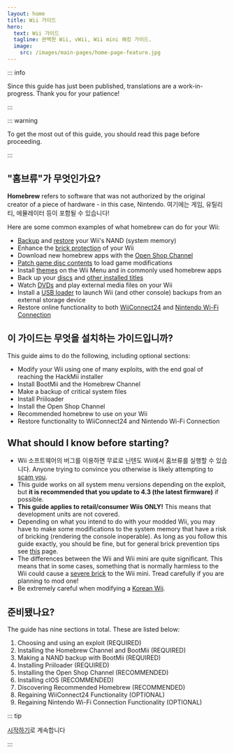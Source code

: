 ```yaml
---
layout: home
title: Wii 가이드
hero:
  text: Wii 가이드
  tagline: 완벽한 Wii, vWii, Wii mini 해킹 가이드.
  image:
    src: /images/main-pages/home-page-feature.jpg
---
```


::: info

Since this guide has just been published, translations are a work-in-progress. Thank you for your patience!

:::

::: warning

To get the most out of this guide, you should read this page before proceeding.

:::

## "홈브류"가 무엇인가요?

**Homebrew** refers to software that was not authorized by the original creator of a piece of hardware - in this case, Nintendo. 여기에는 게임, 유틸리티, 에뮬레이터 등이 포함될 수 있습니다!

Here are some common examples of what homebrew can do for your Wii:

- [Backup](bootmii) and [restore](bootmiirecover) your Wii's NAND (system memory)
- Enhance the [brick protection](priiloader) of your Wii
- Download new homebrew apps with the [Open Shop Channel](osc)
- [Patch game disc contents](https://wiki.hacks.guide/wiki/Wii:Riivolution) to load game modifications
- Install [themes](themes) on the Wii Menu and in commonly used homebrew apps
- Back up your [discs](dump-games) and [other installed titles](dump-wads)
- Watch [DVDs](recommended-homebrew#entertainment) and play external media files on your Wii
- Install a [USB loader](wii-loaders) to launch Wii (and other console) backups from an external storage device
- Restore online functionality to both [WiiConnect24](wiiconnect24) and [Nintendo Wi-Fi Connection](wiimmfi)

## 이 가이드는 무엇을 설치하는 가이드입니까?

This guide aims to do the following, including optional sections:

- Modify your Wii using one of many exploits, with the end goal of reaching the HackMii installer
- Install BootMii and the Homebrew Channel
- Make a backup of critical system files
- Install Priiloader
- Install the Open Shop Channel
- Recommended homebrew to use on your Wii
- Restore functionality to WiiConnect24 and Nintendo Wi-Fi Connection

## What should I know before starting?

- Wii 소프트웨어의 버그를 이용하면 무료로 닌텐도 Wii에서 홈브류를 실행할 수 있습니다. Anyone trying to convince you otherwise is likely attempting to [scam you](https://hbc.hackmii.com/scam).
- This guide works on all system menu versions depending on the exploit, but **it is recommended that you update to 4.3 (the latest firmware)** if possible.
- **This guide applies to retail/consumer Wiis ONLY!** This means that development units are not covered.
- Depending on what you intend to do with your modded Wii, you may have to make some modifications to the system memory that have a risk of bricking (rendering the console inoperable). As long as you follow this guide exactly, you should be fine, but for general brick prevention tips see [this](bricks#brick-prevention) page.
- The differences between the Wii and Wii mini are quite significant. This means that in some cases, something that is normally harmless to the Wii could cause a [severe brick](bricks#wi-fi-brick) to the Wii mini. Tread carefully if you are planning to mod one!
- Be extremely careful when modifying a [Korean Wii](bricks#koreankii-error-003-brick).

## 준비됐나요?

The guide has nine sections in total. These are listed below:

1. Choosing and using an exploit (REQUIRED)
2. Installing the Homebrew Channel and BootMii (REQUIRED)
3. Making a NAND backup with BootMii (REQUIRED)
4. Installing Priiloader (REQUIRED)
5. Installing the Open Shop Channel (RECOMMENDED)
6. Installing cIOS (RECOMMENDED)
7. Discovering Recommended Homebrew (RECOMMENDED)
8. Regaining WiiConnect24 Functionality (OPTIONAL)
9. Regaining Nintendo Wi-Fi Connection Functionality (OPTIONAL)

::: tip

[시작하기](get-started)로 계속합니다

:::
